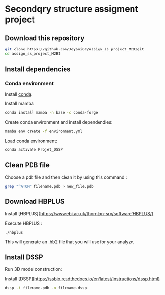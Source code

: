 # Secondqry structure assigment project

## Download this repository

```bash
git clone https://github.com/JeyaniGC/assign_ss_project_M2BIgit
cd assign_ss_project_M2BI
```

## Install dependencies

### Conda environment

Install [conda](https://docs.conda.io/en/latest/miniconda.html).

Install mamba:

```bash
conda install mamba -n base -c conda-forge
```

Create conda environment and install dependendies:

```bash
mamba env create -f environment.yml
```

Load conda environment:

```bash
conda activate Projet_DSSP
```
## Clean PDB file

Choose a pdb file and then clean it by using this command :

```bash
grep "^ATOM" filename.pdb > new_file.pdb
```

## Download HBPLUS

Install [HBPLUS]{https://www.ebi.ac.uk/thornton-srv/software/HBPLUS/).

Execute HBPLUS : 

```bash
./hbplus
```

This will generate an .hb2 file that you will use for your analyze.

## Install DSSP

Run 3D model construction:

Install [DSSP]{https://ssbio.readthedocs.io/en/latest/instructions/dssp.html}


```bash
dssp -i filename.pdb -o filename.dssp
```
